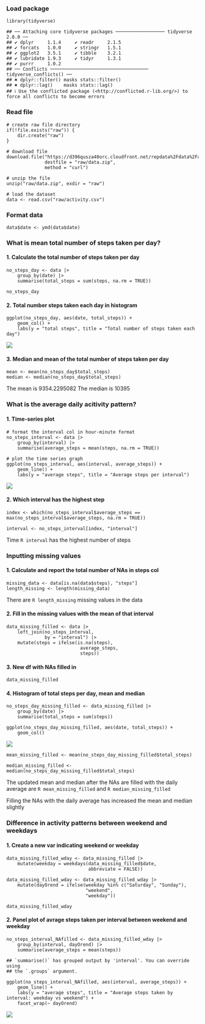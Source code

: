 ### Load package

    library(tidyverse)

    ## ── Attaching core tidyverse packages ────────────────── tidyverse 2.0.0 ──
    ## ✔ dplyr     1.1.4     ✔ readr     2.1.5
    ## ✔ forcats   1.0.0     ✔ stringr   1.5.1
    ## ✔ ggplot2   3.5.1     ✔ tibble    3.2.1
    ## ✔ lubridate 1.9.3     ✔ tidyr     1.3.1
    ## ✔ purrr     1.0.2     
    ## ── Conflicts ──────────────────────────────────── tidyverse_conflicts() ──
    ## ✖ dplyr::filter() masks stats::filter()
    ## ✖ dplyr::lag()    masks stats::lag()
    ## ℹ Use the conflicted package (<http://conflicted.r-lib.org/>) to force all conflicts to become errors

### Read file

    # create raw file directory
    if(!file.exists("raw")) {
        dir.create("raw")
    }

    # download file
    download.file("https://d396qusza40orc.cloudfront.net/repdata%2Fdata%2Factivity.zip",
                  destfile = "raw/data.zip",
                  method = "curl")

    # unzip the file
    unzip("raw/data.zip", exdir = "raw")

    # load the dataset
    data <- read.csv("raw/activity.csv")

### Format data

    data$date <- ymd(data$date)

### What is mean total number of steps taken per day?

#### 1. Calculate the total number of steps taken per day

    no_steps_day <- data |> 
        group_by(date) |> 
        summarise(total_steps = sum(steps, na.rm = TRUE))

    no_steps_day

#### 2. Total number steps taken each day in histogram

    ggplot(no_steps_day, aes(date, total_steps)) +
        geom_col() +
        labs(y = "total steps", title = "Total number of steps taken each day")

![](PA1_template_files/figure-markdown_strict/unnamed-chunk-6-1.png)

#### 3. Median and mean of the total number of steps taken per day

    mean <- mean(no_steps_day$total_steps)
    median <- median(no_steps_day$total_steps)

The mean is 9354.2295082 The median is 10395

### What is the average daily acitivity pattern?

#### 1. Time-series plot

    # format the interval col in hour-minute format
    no_steps_interval <- data |> 
        group_by(interval) |> 
        summarise(average_steps = mean(steps, na.rm = TRUE))

    # plot the time series graph
    ggplot(no_steps_interval, aes(interval, average_steps)) +
        geom_line() +
        labs(y = "average steps", title = "Average steps per interval")

![](PA1_template_files/figure-markdown_strict/unnamed-chunk-8-1.png)

#### 2. Which interval has the highest step

    index <- which(no_steps_interval$average_steps == max(no_steps_interval$average_steps, na.rm = TRUE))

    interval <- no_steps_interval[index, "interval"]

Time `R interval` has the highest number of steps

### Inputting missing values

#### 1. Calculate and report the total number of NAs in steps col

    missing_data <- data[is.na(data$steps), "steps"]
    length_missing <- length(missing_data)

There are `R length_missing` missing values in the data

#### 2. Fill in the missing values with the mean of that interval

    data_missing_filled <- data |> 
        left_join(no_steps_interval, 
                  by = "interval") |> 
        mutate(steps = ifelse(is.na(steps),
                               average_steps,
                               steps))

#### 3. New df with NAs filled in

    data_missing_filled

#### 4. Histogram of total steps per day, mean and median

    no_steps_day_missing_filled <- data_missing_filled |> 
        group_by(date) |> 
        summarise(total_steps = sum(steps))

    ggplot(no_steps_day_missing_filled, aes(date, total_steps)) +
        geom_col()

![](PA1_template_files/figure-markdown_strict/unnamed-chunk-13-1.png)

    mean_missing_filled <- mean(no_steps_day_missing_filled$total_steps)

    median_missing_filled <- median(no_steps_day_missing_filled$total_steps)

The updated mean and median after the NAs are filled with the daily
average are `R mean_missing_filled` and `R median_missing_filled`

Filling the NAs with the daily average has increased the mean and median
slightly

### Difference in activity patterns between weekend and weekdays

#### 1. Create a new var indicating weekend or weekday

    data_missing_filled_wday <- data_missing_filled |> 
        mutate(weekday = weekdays(data_missing_filled$date,
                                  abbreviate = FALSE))

    data_missing_filled_wday <- data_missing_filled_wday |> 
        mutate(dayOrend = ifelse(weekday %in% c("Saturday", "Sunday"),
                                 "weekend",
                                 "weekday"))

    data_missing_filled_wday

#### 2. Panel plot of avrage steps taken per interval between weekend and weekday

    no_steps_interval_NAfilled <- data_missing_filled_wday |> 
        group_by(interval, dayOrend) |> 
        summarise(average_steps = mean(steps))

    ## `summarise()` has grouped output by 'interval'. You can override using
    ## the `.groups` argument.

    ggplot(no_steps_interval_NAfilled, aes(interval, average_steps)) +
        geom_line() +
        labs(y = "average steps", title = "Average steps taken by interval: weekday vs weekend") +
        facet_wrap(~ dayOrend)

![](PA1_template_files/figure-markdown_strict/unnamed-chunk-15-1.png)
